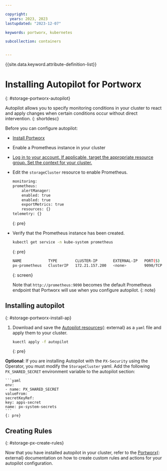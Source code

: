 ```yaml
---

copyright: 
  years: 2023, 2023
lastupdated: "2023-12-07"

keywords: portworx, kubernetes

subcollection: containers


---
```


{{site.data.keyword.attribute-definition-list}}


# Installing Autopilot for Portworx
{: #storage-portworx-autopilot}

Autopilot allows you to specify monitoring conditions in your cluster to react and apply changes when certain conditions occur without direct intervention.
{: shortdesc}

Before you can configure autopilot: 

- [Install Portworx](/docs/containers?topic=containers-storage_portworx_deploy)

- Enable a Prometheus instance in your cluster

- [Log in to your account. If applicable, target the appropriate resource group. Set the context for your cluster.](/docs/containers?topic=containers-access_cluster)

- Edit the `storageCluster` resource to enable Prometheus.

    ```sh
    monitoring:
    prometheus:
        alertManager:
        enabled: true
        enabled: true
        exportMetrics: true
        resources: {}
    telemetry: {}
    ```
    {: pre}

- Verify that the Prometheus instance has been created.

    ```sh
    kubectl get service -n kube-system prometheus
    ```
    {: pre}

    ```sh
    NAME            TYPE        CLUSTER-IP       EXTERNAL-IP   PORT(S)    AGE
    px-prometheus   ClusterIP   172.21.157.200   <none>        9090/TCP   19h
    ```
    {: screen}

    Note that `http://prometheus:9090` becomes the default Prometheus endpoint that Portworx will use when you configure autopilot.
    {: note}

## Installing autopilot
{: #storage-portworx-install-ap}

1. Download and save the [Autopilot resources](https://install.portworx.com/?comp=autopilot){: external} as a `yaml` file and apply them to your cluster. 


    ```sh
    kuectl apply -f autopilot
    ```
    {: pre}

**Optional**: If you are installing Autopilot with the `PX-Security` using the Operator, you must modify the `StorageCluster` yaml. Add the following `PX_SHARED_SECRET` environment variable to the autopilot section:

    ```yaml
    env:
    - name: PX_SHARED_SECRET
    valueFrom:
    secretKeyRef:
    key: apps-secret
    name: px-system-secrets
    ```
    {: pre}

## Creating Rules
{: #storage-px-create-rules}

Now that you have installed autopilot in your cluster, refer to the [Portworx](https://docs.portworx.com/portworx-enterprise/operations/operate-kubernetes/autopilot/how-to-use/working-with-rules){: external} documentation on how to create custom rules and actions for your autopilot configuration.









